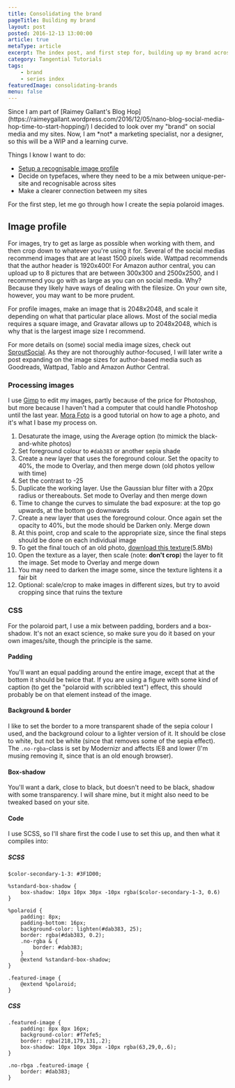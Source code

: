 ```yaml
---
title: Consolidating the brand
pageTitle: Building my brand
layout: post
posted: 2016-12-13 13:00:00
article: true
metaType: article
excerpt: The index post, and first step for, building up my brand across sites and social media.
category: Tangential Tutorials
tags:
    - brand
    - series index
featuredImage: consolidating-brands
menu: false
---
```


<p class="c-lead c-lead--ornamented"><span class="c-lead__opening">Since I am part of [Raimey Gallant's Blog Hop](https://raimeygallant.wordpress.com/2016/12/05/nano-blog-social-media-hop-time-to-start-hopping/) I decided</span> to look over my "brand" on social media and my sites. Now, I am *not* a marketing specialist, nor a designer, so this will be a WIP and a learning curve.</p>

Things I know I want to do:

* [Setup a recognisable image profile](#image-profile)
* Decide on typefaces, where they need to be a mix between unique-per-site and recognisable across sites
* Make a clearer connection between my sites

For the first step, let me go through how I create the sepia polaroid images.

<h2 id="image-profile">Image profile</h2>

For images, try to get as large as possible when working with them, and then crop down to whatever you're using it for. Several of the social medias recommend images that are at least 1500 pixels wide. Wattpad recommends that the author header is 1920x400! For Amazon author central, you can upload up to 8 pictures that are between 300x300 and 2500x2500, and I recommend you go with as large as you can on social media. Why? Because they likely have ways of dealing with the filesize. On your own site, however, you may want to be more prudent.

For profile images, make an image that is 2048x2048, and scale it depending on what that particular place allows. Most of the social media requires a square image, and Gravatar allows up to 2048x2048, which is why that is the largest image size I recommend.

For more details on (some) social media image sizes, check out [SproutSocial](sproutsocial.com/insights/social-media-image-sizes-guide/). As they are not thoroughly author-focused, I will later write a post expanding on the image sizes for author-based media such as Goodreads, Wattpad, Tablo and Amazon Author Central.

### Processing images

I use [Gimp](https://www.gimp.org/) to edit my images, partly because of the price for Photoshop, but more because I haven't had a computer that could handle Photoshop until the last year. [Mora Foto](http://www.mora-foto.it/en/tutorials-gimp/age-a-photo.html) is a good tutorial on how to age a photo, and it's what I base my process on.

1. Desaturate the image, using the Average option (to mimick the black-and-white photos)
2. Set foreground colour to `#dab383` or another sepia shade
3. Create a new layer that uses the foreground colour. Set the opacity to 40%, the mode to Overlay, and then merge down  (old photos yellow with time)
4. Set the contrast to -25
5. Duplicate the working layer. Use the Gaussian blur filter with a 20px radius or thereabouts. Set mode to Overlay and then merge down
6. Time to change the curves to simulate the bad exposure: at the top go upwards, at the bottom go downwards
7. Create a new layer that uses the foreground colour. Once again set the opacity to 40%, but the mode should be Darken only. Merge down
8. At this point, crop and scale to the appropriate size, since the final steps should be done on each individual image
9. To get the final touch of an old photo, [download this texture](/assets/resources/aging-texture.jpeg)(5.8Mb)
10. Open the texture as a layer, then scale (note: **don't crop**) the layer to fit the image. Set mode to Overlay and merge down
11. You may need to darken the image some, since the texture lightens it a fair bit
12. Optional: scale/crop to make images in different sizes, but try to avoid cropping since that ruins the texture

### CSS

For the polaroid part, I use a mix between padding, borders and a box-shadow. It's not an exact science, so make sure you do it based on your own images/site, though the principle is the same.

#### Padding

You'll want an equal padding around the entire image, except that at the bottom it should be twice that. If you are using a figure with some kind of caption (to get the "polaroid with scribbled text") effect, this should probably be on that element instead of the image.

#### Background & border

I like to set the border to a more transparent shade of the sepia colour I used, and the background colour to a lighter version of it. It should be close to white, but not be white (since that removes some of the sepia effect). The `.no-rgba`-class is set by Modernizr and affects IE8 and lower (I'm musing removing it, since that is an old enough browser).

#### Box-shadow

You'll want a dark, close to black, but doesn't need to be black, shadow with some transparency. I will share mine, but it might also need to be tweaked based on your site.

#### Code

I use SCSS, so I'll share first the code I use to set this up, and then what it compiles into:

##### SCSS
```
$color-secondary-1-3: #3F1D00;

%standard-box-shadow {
    box-shadow: 10px 10px 30px -10px rgba($color-secondary-1-3, 0.6)
}

%polaroid {
    padding: 8px;
    padding-bottom: 16px;
    background-color: lighten(#dab383, 25);
    border: rgba(#dab383, 0.2);
    .no-rgba & {
        border: #dab383;
    }
    @extend %standard-box-shadow;
}

.featured-image {
    @extend %polaroid;
}
```

##### CSS
```
.featured-image {
    padding: 8px 8px 16px;
    background-color: #f7efe5;
    border: rgba(218,179,131,.2);
    box-shadow: 10px 10px 30px -10px rgba(63,29,0,.6);
}

.no-rbga .featured-image {
    border: #dab383;
}
```
